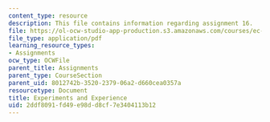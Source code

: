 ```yaml
---
content_type: resource
description: This file contains information regarding assignment 16.
file: https://ol-ocw-studio-app-production.s3.amazonaws.com/courses/ec-050-recreate-experiments-from-history-inform-the-future-from-the-past-galileo-january-iap-2010/2ddf8091fd49e98dd8cf7e3404113b12_MITEC_050IAP10_assn16.pdf
file_type: application/pdf
learning_resource_types:
- Assignments
ocw_type: OCWFile
parent_title: Assignments
parent_type: CourseSection
parent_uid: 8012742b-3520-2379-06a2-d660cea0357a
resourcetype: Document
title: Experiments and Experience
uid: 2ddf8091-fd49-e98d-d8cf-7e3404113b12
---
```

